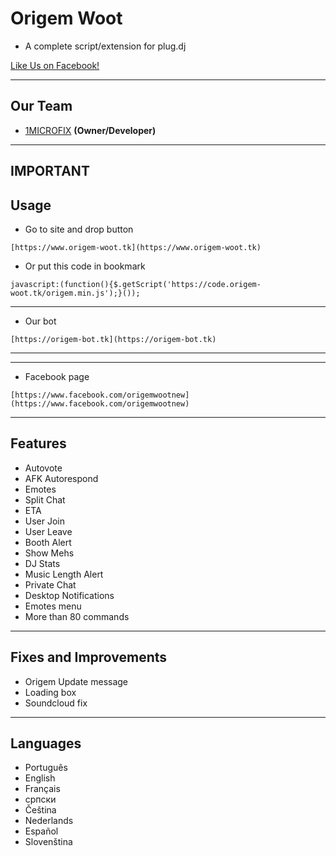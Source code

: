 # Origem Woot
- A complete script/extension for plug.dj

[Like Us on Facebook!](https://www.facebook.com/origemwootnew)


-------------
Our Team
---
 - [1MICROFIX]() __(Owner/Developer)__

-----------------
IMPORTANT
-----------------
Usage
---

* Go to site and drop button

```
[https://www.origem-woot.tk](https://www.origem-woot.tk)
```
* Or put this code in bookmark
```
javascript:(function(){$.getScript('https://code.origem-woot.tk/origem.min.js');}());
```
---
* Our bot

```
[https://origem-bot.tk](https://origem-bot.tk)

```
---
---
* Facebook page
```
[https://www.facebook.com/origemwootnew](https://www.facebook.com/origemwootnew)
```
-----------------
Features
---

- Autovote
- AFK Autorespond
- Emotes
- Split Chat
- ETA
- User Join
- User Leave
- Booth Alert
- Show Mehs
- DJ Stats
- Music Length Alert
- Private Chat
- Desktop Notifications
- Emotes menu
- More than 80 commands

-----------------
Fixes and Improvements
---
- Origem Update message
- Loading box
- Soundcloud fix

-----------------
Languages
---

- Português
- English
- Français
- српски
- Čeština
- Nederlands
- Español
- Slovenština
